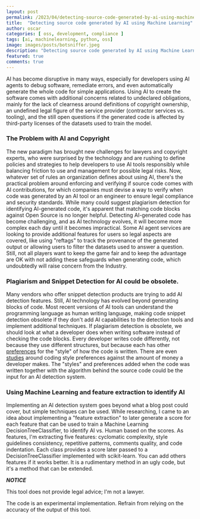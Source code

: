 ```yaml
---
layout: post
permalink: /2023/04/detecting-source-code-generated-by-ai-using-machine-learning.html
title:  "Detecting source code generated by AI using Machine Learning"
author: oscar
categories: [ oss, development, compliance ]
tags: [ai, machinelearning, python, oss]
image: images/posts/botsniffer.jpeg
description: "Detecting source code generated by AI using Machine Learning"
featured: true
comments: true
---
```


AI has become disruptive in many ways, especially for developers using AI agents to debug software, remediate errors, and even automatically generate the whole code for simple applications. 
Using AI to create the software comes with additional concerns related to undeclared obligations, mainly for the lack of clearness around definitions of copyright ownership, an undefined legal figure of the service provider (contractor services vs. tooling), and the still open questions if the generated code is affected by third-party licenses of the datasets used to train the model.

### The Problem with AI and Copyright
The new paradigm has brought new challenges for lawyers and copyright experts, who were surprised by the technology and are rushing to define policies and strategies to help developers to use AI tools responsibly while balancing friction to use and management for possible legal risks.
Now, whatever set of rules an organization defines about using AI, there's the practical problem around enforcing and verifying if source code comes with AI contributions, for which companies must devise a way to verify when code was generated by an AI tool or an engineer to ensure legal compliance and security standards.
While many could suggest plagiarism detection for identifying AI-generated code, it's apparent that matching code blocks against Open Source is no longer helpful.
Detecting AI-generated code has become challenging, and as AI technology evolves, it will become more complex each day until it becomes impractical. Some AI agent services are looking to provide additional features for users so legal aspects are covered, like using "reftags" to track the provenance of the generated output or allowing users to filter the datasets used to answer a question. Still, not all players want to keep the game fair and to keep the advantage are OK with not adding these safeguards when generating code, which undoubtedly will raise concern from the Industry.

### Plagiarism and Snippet Detection for AI could be obsolete.
Many vendors who offer snippet detection products are trying to add AI detection features. Still, AI technology has evolved beyond generating blocks of code. Most recent versions of AI tools can understand the programming language as human writing language, making code snippet detection obsolete if they don't add AI capabilities to the detection tools and implement additional techniques.
If plagiarism detection is obsolete, we should look at what a developer does when writing software instead of checking the code blocks. Every developer writes code differently, not because they use different structures, but because each has other [preferences](https://insanelab.com/blog/notes/spaces-vs-tabs/) for the "style" of how the code is written. There are even [studies](https://stackoverflow.blog/2017/06/15/developers-use-spaces-make-money-use-tabs/) around coding style preferences against the amount of money a developer makes.
The "styles" and preferences added when the code was written together with the algorithm behind the source code could be the input for an AI detection system.

### Using Machine Learning and feature extraction to identify AI
Implementing an AI detection system goes beyond what a blog post could cover, but simple techniques can be used. 
While researching, I came to an idea about implementing a "feature extraction" to later generate a score for each feature that can be used to train a Machine Learning DecisionTreeClassifier, to identify AI vs. Human based on the scores.
As features, I'm extracting five features: cyclomatic complexity, style guidelines consistency, repetitive patterns, comments quality, and code indentation. Each class provides a score later passed to a DecisionTreeClassifier implemented with scikit-learn. You can add others features if it works better.
It is a rudimentary method in an ugly code, but it's a method that can be extended.

***NOTICE***

This tool does not provide legal advice; I'm not a lawyer.

The code is an experimental implementation. Refrain from relying on the accuracy of the output of this tool.